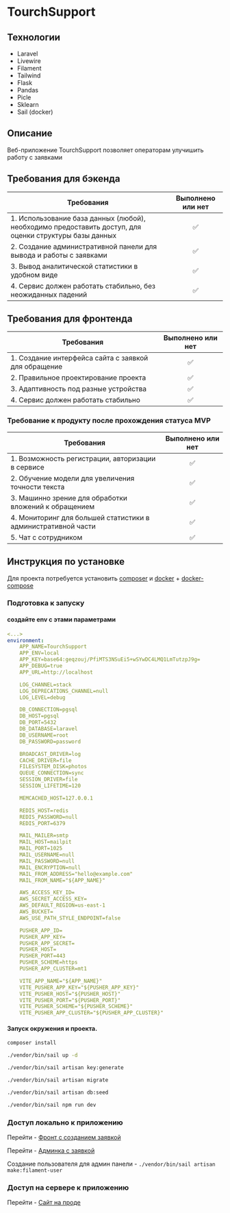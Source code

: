 # TourchSupport

## Технологии
- Laravel
- Livewire
- Filament
- Tailwind
- Flask
- Pandas
- Picle
- Sklearn
- Sail (docker)

## Описание
Веб-приложение TourchSupport позволяет операторам улучишить работу с заявками

## Требования для бэкенда
| Требования                                                                                             | Выполнено или нет | 
|--------------------------------------------------------------------------------------------------------|:-----------------:|
| 1. Использование база данных (любой), необходимо предоставить доступ, для оценки структуры базы данных |         ✅         |
| 2. Создание административной панели для вывода и работы с заявками                                     |         ✅         |
| 3. Вывод аналитической статистики в удобном виде                                                       |         ✅         |
| 4. Сервис должен работать стабильно, без неожиданных падений                                           |         ✅         |

## Требования для фронтенда
| Требования                                                   | Выполнено или нет | 
|--------------------------------------------------------------|:-----------------:|
| 1. Создание интерфейса сайта с заявкой для обращение         |         ✅         |
| 2. Правильное проектирование проекта                         |         ✅         |
| 3. Адаптивность под разные устройства                        |         ✅         |
| 4. Сервис должен работать стабильно |         ✅         |


### Требование к продукту после прохождения статуса MVP
| Требования                                                    | Выполнено или нет | 
|---------------------------------------------------------------|:-----------------:|
| 1. Возможность регистрации, авторизации в сервисе             |         ✅         |
| 2. Обучение модели для увеличения точности текста             |         ✅         |
| 3. Машинно зрение для обработки вложений к обращением         |         ✅         |
| 4. Мониторинг для большей статистики в административной части |         ✅        |
| 5. Чат с сотрудником                                          |         ✅         |

## Инструкция по установке
Для проекта потребуется установить [composer](https://getcomposer.org/) и
[docker](https://docs.docker.com/engine/install/) + [docker-compose](https://docs.docker.com/compose/install/linux/)

### Подготовка к запуску

#### создайте env с этами параметрами

```yaml
<...>
environment:
    APP_NAME=TourchSupport
    APP_ENV=local
    APP_KEY=base64:geqzouj/PfiMTS3NSuEi5+wSYwDC4LMQ1LmTutzpJ9g=
    APP_DEBUG=true
    APP_URL=http://localhost

    LOG_CHANNEL=stack
    LOG_DEPRECATIONS_CHANNEL=null
    LOG_LEVEL=debug

    DB_CONNECTION=pgsql
    DB_HOST=pgsql
    DB_PORT=5432
    DB_DATABASE=laravel
    DB_USERNAME=root
    DB_PASSWORD=password

    BROADCAST_DRIVER=log
    CACHE_DRIVER=file
    FILESYSTEM_DISK=photos
    QUEUE_CONNECTION=sync
    SESSION_DRIVER=file
    SESSION_LIFETIME=120

    MEMCACHED_HOST=127.0.0.1

    REDIS_HOST=redis
    REDIS_PASSWORD=null
    REDIS_PORT=6379

    MAIL_MAILER=smtp
    MAIL_HOST=mailpit
    MAIL_PORT=1025
    MAIL_USERNAME=null
    MAIL_PASSWORD=null
    MAIL_ENCRYPTION=null
    MAIL_FROM_ADDRESS="hello@example.com"
    MAIL_FROM_NAME="${APP_NAME}"

    AWS_ACCESS_KEY_ID=
    AWS_SECRET_ACCESS_KEY=
    AWS_DEFAULT_REGION=us-east-1
    AWS_BUCKET=
    AWS_USE_PATH_STYLE_ENDPOINT=false

    PUSHER_APP_ID=
    PUSHER_APP_KEY=
    PUSHER_APP_SECRET=
    PUSHER_HOST=
    PUSHER_PORT=443
    PUSHER_SCHEME=https
    PUSHER_APP_CLUSTER=mt1

    VITE_APP_NAME="${APP_NAME}"
    VITE_PUSHER_APP_KEY="${PUSHER_APP_KEY}"
    VITE_PUSHER_HOST="${PUSHER_HOST}"
    VITE_PUSHER_PORT="${PUSHER_PORT}"
    VITE_PUSHER_SCHEME="${PUSHER_SCHEME}"
    VITE_PUSHER_APP_CLUSTER="${PUSHER_APP_CLUSTER}"


```

#### Запуск окружения и проекта.
```bash
composer install

./vendor/bin/sail up -d

./vendor/bin/sail artisan key:generate

./vendor/bin/sail artisan migrate

./vendor/bin/sail artisan db:seed

./vendor/bin/sail npm run dev
```

### Доступ локально к приложению

Перейти - [Фронт с созданием заявкой](http://localhost)

Перейти - [Админка с заявкой](http://localhost/admin)

Создание пользователя для админ панели - ```./vendor/bin/sail artisan make:filament-user```

### Доступ на сервере к приложению

Перейти - [Сайт на проде](http://79.174.95.30/)
